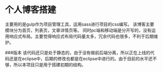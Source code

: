 # 个人博客搭建

主要用的是gulp作为项目管理工具，运用sass进行项目的css编写。
该博客主要模块分为首页，列表页，文章详情页等。
同时pc端和移动端是分开写的，没有运用响应式布局。主要觉得响应式布局代码量太多，冗余代码也很多，不利于后期维护。

###版本
该代码还只是处于静态的，由于没有做前后端分离，所以正在上线的代码还是在eclipse中，后期的修改也都是在eclipse中进行的。由于目前的水平还不够，所以本项目只是用于搭建初期的结构。
